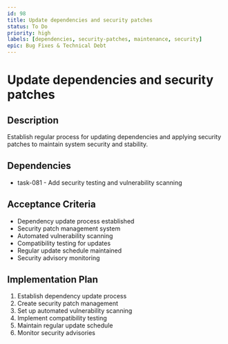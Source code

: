 ```yaml
---
id: 98
title: Update dependencies and security patches
status: To Do
priority: high
labels: [dependencies, security-patches, maintenance, security]
epic: Bug Fixes & Technical Debt
---
```


# Update dependencies and security patches

## Description
Establish regular process for updating dependencies and applying security patches to maintain system security and stability.

## Dependencies
- task-081 - Add security testing and vulnerability scanning

## Acceptance Criteria
- Dependency update process established
- Security patch management system
- Automated vulnerability scanning
- Compatibility testing for updates
- Regular update schedule maintained
- Security advisory monitoring

## Implementation Plan
1. Establish dependency update process
2. Create security patch management
3. Set up automated vulnerability scanning
4. Implement compatibility testing
5. Maintain regular update schedule
6. Monitor security advisories